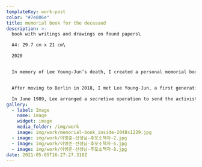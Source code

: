 ```yaml
---
templateKey: work-post
color: "#7e806e"
title: memorial book for the deceased
description: >-
  book with writings and drawings on found papers\

  A4: 29.7 cm x 21 cm\

  2020


  In memory of Lee Young-Jun’s death, I created a personal memorial book containing writings and drawings. The writing is a letter addressed to the already deceased Lee, reflecting on his death through the recent reading of *The Unavowable Community* by the French writer Maurice Blanchot.


  After moving to Berlin in 2018, I met Lee Young-Jun, a first generation migrant from S. Korea to Germany as a miner in the 1960s.\

  In June 1989, Lee arranged a secretive operation to send the activist of the National Council of Student Representatives, Lim Su-Kyung to North Korea to attend the *13th World Festival of Youth and Students* without the travel permission from the South Korean government. Her visit triggered a public controversy and hope for the reunification of Koreas when the Cold War tension between North and South was at its height.
gallery:
  - label: Image
    name: image
    widget: image
    media_folder: /img/work
    image: img/work/memorial-book_inside-2048x1229.jpg
  - image: img/work/이영준-선생님-추모소책자-2.jpg
  - image: img/work/이영준-선생님-추모소책자-6.jpg
  - image: img/work/이영준-선생님-추모소책자-8.jpg
date: 2021-05-05T16:27:27.318Z
---
```

